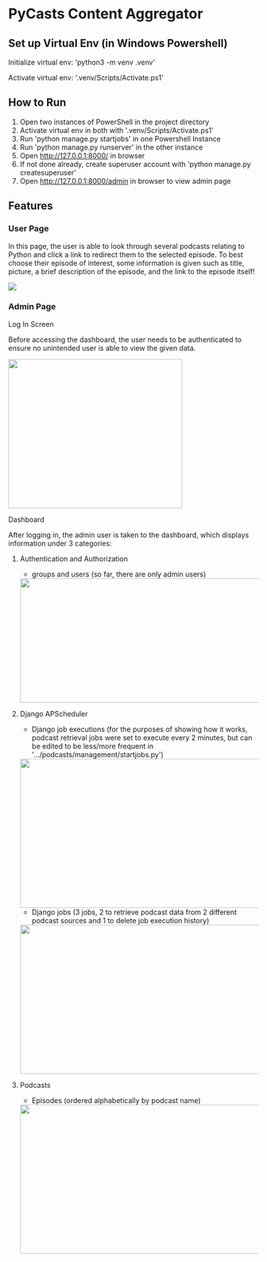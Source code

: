 # PyCasts Content Aggregator

## Set up Virtual Env (in Windows Powershell)

Initialize virtual env: 'python3 -m venv .venv'

Activate virtual env: '.venv/Scripts/Activate.ps1'

## How to Run
1. Open two instances of PowerShell in the project directory
2. Activate virtual env in both with '.venv/Scripts/Activate.ps1'
3. Run 'python manage.py startjobs' in one Powershell Instance
4. Run 'python manage.py runserver' in the other instance
5. Open http://127.0.0.1:8000/ in browser
6. If not done already, create superuser account with 'python manage.py createsuperuser'
7. Open http://127.0.0.1:8000/admin in browser to view admin page


## Features
### User Page
In this page, the user is able to look through several podcasts relating to Python and click a link to redirect them to the selected episode. To best choose their episode of interest, some information is given such as title, picture, a brief description of the episode, and the link to the episode itself!

<img src = "https://github.com/MirShahiduzzaman/content-aggregator/assets/43242843/b71ab49b-42d6-4866-a0e9-6f8dab00cc77" width = "" height = "">

### Admin Page
Log In Screen

Before accessing the dashboard, the user needs to be authenticated to ensure no unintended user is able to view the given data. 

<img src = "https://github.com/MirShahiduzzaman/content-aggregator/assets/43242843/50481a3d-35a9-43b1-95fc-c72c82a5718b" width = "350" height = "300">

Dashboard

After logging in, the admin user is taken to the dashboard, which displays information under 3 categories:
1. Authentication and Authorization
      - groups and users (so far, there are only admin users)
      <img src = "https://github.com/MirShahiduzzaman/content-aggregator/assets/43242843/7b55b21e-3bc8-4d92-abcf-36da9715551c" width = "500" height = "250">

2. Django APScheduler
    - Django job executions (for the purposes of showing how it works, podcast retrieval jobs were set to execute every 2 minutes, but can be edited to be less/more frequent in '.../podcasts/management/startjobs.py')
    <img src = "https://github.com/MirShahiduzzaman/content-aggregator/assets/43242843/069a6402-de7e-44f0-849e-a2508bbe57f6" width = "600" height = "300">

    - Django jobs (3 jobs, 2 to retrieve podcast data from 2 different podcast sources and 1 to delete job execution history)
    <img src = "https://github.com/MirShahiduzzaman/content-aggregator/assets/43242843/12c841a3-6180-4014-9956-4961167b1d5c" width = "600" height = "300">


3. Podcasts
      - Episodes (ordered alphabetically by podcast name)
      <img src = "https://github.com/MirShahiduzzaman/content-aggregator/assets/43242843/e85a3402-3680-47e9-9b16-b93f3a7bd266" width = "600" height = "300">
